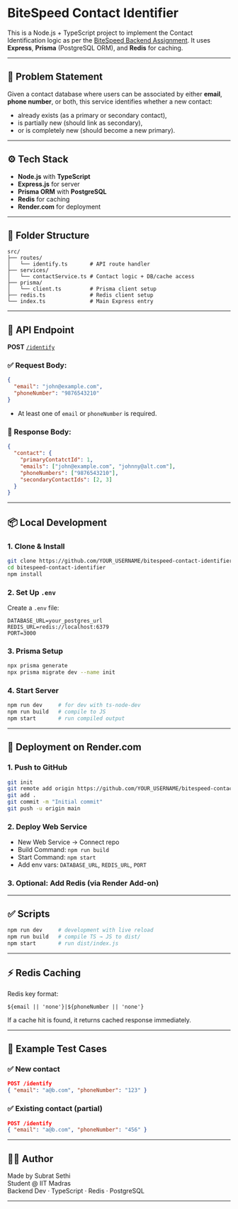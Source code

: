 
# BiteSpeed Contact Identifier

This is a Node.js + TypeScript project to implement the Contact Identification logic as per the [BiteSpeed Backend Assignment](https://github.com/BiteSpeed/backend-assignment). It uses **Express**, **Prisma** (PostgreSQL ORM), and **Redis** for caching.

---

## 🧠 Problem Statement

Given a contact database where users can be associated by either **email**, **phone number**, or both, this service identifies whether a new contact:
- already exists (as a primary or secondary contact),
- is partially new (should link as secondary),
- or is completely new (should become a new primary).

---

## ⚙️ Tech Stack

- **Node.js** with **TypeScript**
- **Express.js** for server
- **Prisma ORM** with **PostgreSQL**
- **Redis** for caching
- **Render.com** for deployment

---

## 📁 Folder Structure

```
src/
├── routes/
│   └── identify.ts       # API route handler
├── services/
│   └── contactService.ts # Contact logic + DB/cache access
├── prisma/
│   └── client.ts         # Prisma client setup
├── redis.ts              # Redis client setup
└── index.ts              # Main Express entry
```

---

## 🔗 API Endpoint

**POST** [`/identify`](http://localhost:3000/identify)

### ✅ Request Body:

```json
{
  "email": "john@example.com",
  "phoneNumber": "9876543210"
}
```

- At least one of `email` or `phoneNumber` is required.

### 🔁 Response Body:

```json
{
  "contact": {
    "primaryContatctId": 1,
    "emails": ["john@example.com", "johnny@alt.com"],
    "phoneNumbers": ["9876543210"],
    "secondaryContactIds": [2, 3]
  }
}
```

---

## 📦 Local Development

### 1. Clone & Install

```bash
git clone https://github.com/YOUR_USERNAME/bitespeed-contact-identifier.git
cd bitespeed-contact-identifier
npm install
```

### 2. Set Up `.env`

Create a `.env` file:

```
DATABASE_URL=your_postgres_url
REDIS_URL=redis://localhost:6379
PORT=3000
```

### 3. Prisma Setup

```bash
npx prisma generate
npx prisma migrate dev --name init
```

### 4. Start Server

```bash
npm run dev     # for dev with ts-node-dev
npm run build   # compile to JS
npm start       # run compiled output
```

---

## 🚀 Deployment on Render.com

### 1. Push to GitHub

```bash
git init
git remote add origin https://github.com/YOUR_USERNAME/bitespeed-contact-identifier.git
git add .
git commit -m "Initial commit"
git push -u origin main
```

### 2. Deploy Web Service

- New Web Service → Connect repo
- Build Command: `npm run build`
- Start Command: `npm start`
- Add env vars: `DATABASE_URL`, `REDIS_URL`, `PORT`

### 3. Optional: Add Redis (via Render Add-on)

---

## ✅ Scripts

```bash
npm run dev     # development with live reload
npm run build   # compile TS → JS to dist/
npm start       # run dist/index.js
```

---

## ⚡ Redis Caching

Redis key format:
```
${email || 'none'}|${phoneNumber || 'none'}
```

If a cache hit is found, it returns cached response immediately.

---

## 🧪 Example Test Cases

### ✅ New contact

```json
POST /identify
{ "email": "a@b.com", "phoneNumber": "123" }
```

### ✅ Existing contact (partial)

```json
POST /identify
{ "email": "a@b.com", "phoneNumber": "456" }
```

---

## 👨‍💻 Author

Made by Subrat Sethi  
Student @ IIT Madras  
Backend Dev · TypeScript · Redis · PostgreSQL

---
